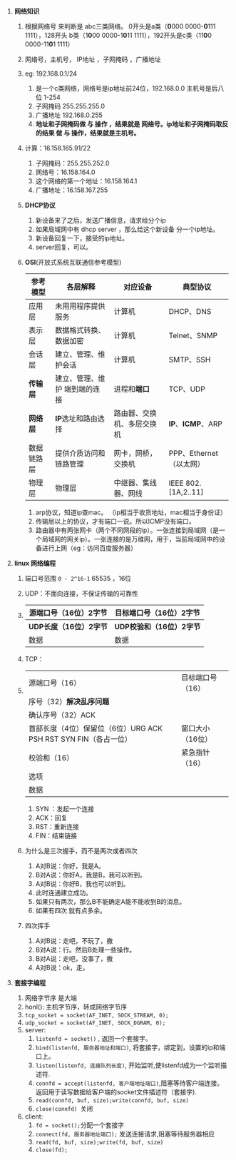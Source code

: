 1. **网络知识**

   1. 根据网络号 来判断是 abc三类网络。 0开头是a类（**0**000 0000-**0**111 1111），128开头 b类（1**0**00 0000-1**0**11 1111），192开头是c类（11**0**0 0000-11**0**1 1111）

   2. 网络号，主机号， IP地址 ，子网掩码 ，广播地址

   3. eg: 192.168.0.1/24

      1. 是一个c类网络，网络号是ip地址前24位，192.168.0.0 主机号是后八位 1-254
      2. 子网掩码 255.255.255.0
      3. 广播地址 192.168.0.255
      4. **地址和子网掩码做 与 操作 ，结果就是 网络号。ip地址和子网掩码取反的结果 做 与 操作，结果就是主机号。**

   4. 计算：16.158.165.91/22

      1. 子网掩码：255.255.252.0
      2. 网络号：16.158.164.0
      3. 这个网络的第一个地址：16.158.164.1
      4. 广播地址：16.158.167.255

   5. **DHCP协议**

      1. 新设备来了之后，发送广播信息，请求给分个ip
      2. 如果局域网中有 dhcp server ，那么给这个新设备 分一个ip地址。
      3. 新设备回复一下，接受的ip地址。
      4. server回复，可以。

   6. **OSI**(开放式系统互联通信参考模型)

      | 参考模型   | 各层解释                      | 对应设备                   | 典型协议                |
      | ---------- | ----------------------------- | -------------------------- | ----------------------- |
      | 应用层     | 未用用程序提供服务            | 计算机                     | DHCP、DNS               |
      | 表示层     | 数据格式转换、数据加密        | 计算机                     | Telnet、SNMP            |
      | 会话层     | 建立、管理、维护会话          | 计算机                     | SMTP、SSH               |
      | **传输层** | 建立、管理、维护 端到端的连接 | 进程和**端口**             | TCP、UDP                |
      | **网络层** | **IP**选址和路由选择          | 路由器、交换机、多层交换机 | **IP**、**ICMP**、ARP   |
      | 数据链路层 | 提供介质访问和链路管理        | 网卡，网桥，交换机         | PPP、Ethernet（以太网） |
      | 物理层     | 物理层                        | 中继器、集线器、网线       | IEEE 802.[1A,2..11]     |

      1. arp协议，知道ip查mac。 （ip相当于收货地址，mac相当于身份证）
      2. 传输层以上的协议，才有端口一说。所以ICMP没有端口。
      3. 路由器中有两张网卡（两个不同网段的ip）。一张连接到局域网（是一个局域网的网关ip）。一张连接的是万维网，用于，当前局域网中的设备进行上网（eg：访问百度服务器）

2. **linux 网络编程**

   1. 端口号范围 `0 - 2^16-1` 65535 ，16位

   2. UDP：不面向连接，不保证传输的可靠性

   3. | 源端口号（16位）2字节    | 目标端口号（16位）2字节    |
      | ------------------------ | -------------------------- |
      | **UDP长度（16位）2字节** | **UDP校验和（16位）2字节** |
      | 数据                     | 数据                       |

   4. TCP：

   5. |                                                              |                  |
      | ------------------------------------------------------------ | ---------------- |
      | 源端口号（16）                                               | 目标端口号（16） |
      | 序号（32）**解决乱序问题**                                   |                  |
      | 确认序号（32）ACK                                            |                  |
      | 首部长度（4位）保留位（6位）URG ACK PSH RST SYN FIN（各占一位） | 窗口大小（16位） |
      | 校验和（16）                                                 | 紧急指针（16）   |
      | 选项                                                         |                  |
      | 数据                                                         |                  |

      1. SYN ：发起一个连接
      2. ACK：回复
      3. RST：重新连接
      4. FIN：结束链接

   6. 为什么是三次握手，而不是两次或者四次

      1. A对B说：你好，我是A。
      2. B对A说：你好A，我是B，我可以听到。
      3. A对B说：你好B，我也可以听到。
      4. 此时连通建立成功。
      5. 如果只有两次，那么B不能确定A能不能收到B的消息。
      6. 如果有四次 就有点多余。

   7. 四次挥手

      1. A对B说：走吧，不玩了，撤
      2. B对A说：行。然后B处理一些操作。
      3. B对A说：走吧，没事了，撤
      4. A对B说：ok，走。

3. **套接字编程**

   1. 网络字节序 是大端
   2. honl(): 主机字节序，转成网络字节序
   3. `tcp_socket = socket(AF_INET, SOCK_STREAM, 0);`
   4. `udp_socket = socket(AF_INET, SOCK_DGRAM, 0);`
   5. server:
      1. `listenfd = socket()` , 返回一个套接字。
      2. `bind(listenfd, 服务器地址和端口)`, 将套接字，绑定到，设置的ip和端口上。
      3. `listen(listenfd, 连接队列长度)`, 开始监听,使listenfd成为一个监听描述符.
      4. `connfd = accept(listenfd, 客户端地址端口)`,阻塞等待客户端连接。返回用于读写数据给客户端的socket文件描述符（套接字).
      5. `read(connfd, buf, size);write(connfd, buf, size)`
      6. `close(connfd) `关闭
   6. client:
      1. `fd = socket();`分配一个套接字
      2. `connect(fd, 服务器地址端口);` 发送连接请求,阻塞等待服务器相应
      3. `read(fd, buf, size);write(fd, buf, size)`
      4. `close(fd);`

